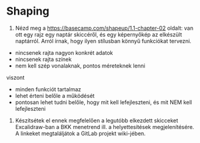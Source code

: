 # Shaping

1. Nézd meg a https://basecamp.com/shapeup/1.1-chapter-02 oldalt: van ott egy rajz egy naptár skiccéről, és egy képernyőkép az elkészült naptárról. Arról írnak, hogy ilyen stílusban könnyű funkciókat tervezni.

- nincsenek rajta nagyon konkrét adatok
- nincsenek rajta színek
- nem kell szép vonalaknak, pontos méreteknek lenni

viszont

- minden funkciót tartalmaz
- lehet érteni belőle a működését
- pontosan lehet tudni belőle, hogy mit kell lefejleszteni, és mit NEM kell lefejleszteni

1. Készítsétek el ennek megfelelően a legutóbb elkezdett skicceket Excalidraw-ban a BKK menetrend ill. a helyettesítések megjelenítésére. A linkeket megtaláljátok a GitLab projekt wiki-jében.
